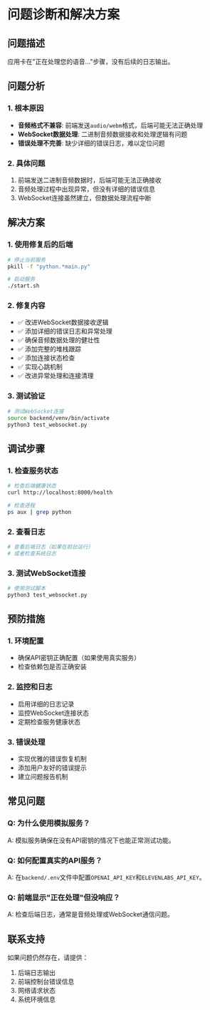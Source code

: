 # 问题诊断和解决方案

## 问题描述
应用卡在"正在处理您的语音..."步骤，没有后续的日志输出。

## 问题分析

### 1. 根本原因
- **音频格式不兼容**: 前端发送`audio/webm`格式，后端可能无法正确处理
- **WebSocket数据处理**: 二进制音频数据接收和处理逻辑有问题
- **错误处理不完善**: 缺少详细的错误日志，难以定位问题

### 2. 具体问题
1. 前端发送二进制音频数据时，后端可能无法正确接收
2. 音频处理过程中出现异常，但没有详细的错误信息
3. WebSocket连接虽然建立，但数据处理流程中断

## 解决方案

### 1. 使用修复后的后端
```bash
# 停止当前服务
pkill -f "python.*main.py"

# 启动服务
./start.sh
```

### 2. 修复内容
- ✅ 改进WebSocket数据接收逻辑
- ✅ 添加详细的错误日志和异常处理
- ✅ 确保音频数据处理的健壮性
- ✅ 添加完整的堆栈跟踪
- ✅ 添加连接状态检查
- ✅ 实现心跳机制
- ✅ 改进异常处理和连接清理

### 3. 测试验证
```bash
# 测试WebSocket连接
source backend/venv/bin/activate
python3 test_websocket.py
```

## 调试步骤

### 1. 检查服务状态
```bash
# 检查后端健康状态
curl http://localhost:8000/health

# 检查进程
ps aux | grep python
```

### 2. 查看日志
```bash
# 查看后端日志（如果在前台运行）
# 或者检查系统日志
```

### 3. 测试WebSocket连接
```bash
# 使用测试脚本
python3 test_websocket.py
```

## 预防措施

### 1. 环境配置
- 确保API密钥正确配置（如果使用真实服务）
- 检查依赖包是否正确安装

### 2. 监控和日志
- 启用详细的日志记录
- 监控WebSocket连接状态
- 定期检查服务健康状态

### 3. 错误处理
- 实现优雅的错误恢复机制
- 添加用户友好的错误提示
- 建立问题报告机制

## 常见问题

### Q: 为什么使用模拟服务？
A: 模拟服务确保在没有API密钥的情况下也能正常测试功能。

### Q: 如何配置真实的API服务？
A: 在`backend/.env`文件中配置`OPENAI_API_KEY`和`ELEVENLABS_API_KEY`。

### Q: 前端显示"正在处理"但没响应？
A: 检查后端日志，通常是音频处理或WebSocket通信问题。

## 联系支持
如果问题仍然存在，请提供：
1. 后端日志输出
2. 前端控制台错误信息
3. 网络请求状态
4. 系统环境信息 